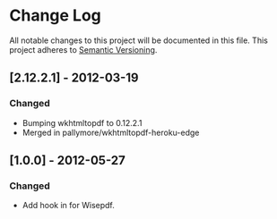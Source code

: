 # Change Log
All notable changes to this project will be documented in this file.
This project adheres to [Semantic Versioning](http://semver.org/).

## [2.12.2.1] - 2012-03-19
### Changed
- Bumping wkhtmltopdf to 0.12.2.1
- Merged in pallymore/wkhtmltopdf-heroku-edge

## [1.0.0] - 2012-05-27
### Changed
- Add hook in for Wisepdf.
